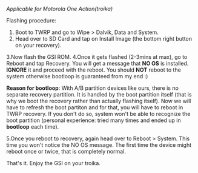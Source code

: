 _Applicable for Motorola One Action(troika)_

Flashing procedure:

1. Boot to TWRP and go to Wipe > Dalvik, Data and System.
2. Head over to SD Card and tap on Install Image (the bottom right button on your recovery).

3.Now flash the GSI ROM.
4.Once it gets flashed (2-3mins at max), go to Reboot and tap Recovery. You will get a message that **NO OS** is installed. **IGNORE** it and proceed with the reboot. You should **NOT** reboot to the system otherwise bootloop is guaranteed from my end :)

**Reason for bootloop**: With A/B partition devices like ours, there is no separate recovery partition. It is handled by the boot partition itself (that is why we boot the recovery rather than actually flashing itself). 
Now we will have to refresh the boot partiton and for that, you will have to reboot in TWRP recovery. If you don't do so, system won't be able to recognize the boot partition (personal experience: tried many times and ended up in **bootloop** each time).

5.Once you reboot to recovery, again head over to Reboot > System. This time you won't notice the NO OS message. The first time the device might reboot once or twice, that is completely normal.

That's it. Enjoy the GSI on your troika.
